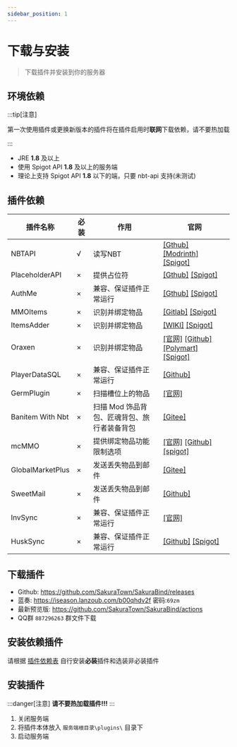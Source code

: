 ```yaml
---
sidebar_position: 1
---
```


# 下载与安装

>  下载插件并安装到你的服务器

## 环境依赖

:::tip[注意] 

第一次使用插件或更换新版本的插件将在插件启用时**联网**下载依赖，请不要热加载

:::

 * JRE **1.8** 及以上
 * 使用 Spigot API **1.8** 及以上的服务端
 * 理论上支持 Spigot API **1.8** 以下的端，只要 nbt-api 支持(未测试)

## 插件依赖

| 插件名称 | 必装 | 作用    | 官网                               |
| -------- | -------- | ------- | ---------------------------------- |
| NBTAPI   | √       | 读写NBT | [[Gthub]](https://github.com/tr7zw/Item-NBT-API) [[Modrinth]](https://modrinth.com/plugin/nbtapi) [[Spigot]](https://www.spigotmc.org/resources/nbt-api.7939/) |
| PlaceholderAPI | × | 提供占位符 | [[Gthub]](https://github.com/PlaceholderAPI/PlaceholderAPI) [[Spigot]](https://www.spigotmc.org/resources/placeholderapi.6245/) |
| AuthMe | × | 兼容、保证插件正常运行 | [[Gthub]](https://github.com/AuthMe/AuthMeReloaded) [[Spigot]](https://www.spigotmc.org/resources/authmereloaded.6269/) |
| MMOItems | × | 识别并绑定物品 | [[Gitlab]](https://gitlab.com/phoenix-dvpmt/mmoitems) [[Spigot]](https://www.spigotmc.org/resources/mmoitems.39267/) |
| ItemsAdder | × | 识别并绑定物品 | [[WIKI]](https://itemsadder.devs.beer/) [[Spigot]](https://www.spigotmc.org/members/lonedev.88296/#resources) |
| Oraxen | × | 识别并绑定物品 | [[官网]](https://oraxen.com/) [[Github]](https://github.com/oraxen/oraxen) [[Polymart]](https://polymart.org/resource/oraxen.629) [[Spigot]](https://www.spigotmc.org/resources/uxon.72448/) |
| PlayerDataSQL | × | 兼容、保证插件正常运行 | [[Github]](https://github.com/mcstaralliance/PlayerDataSQL) |
| GermPlugin | × | 扫描槽位上的物品 | [[官网]](http://engine.germmc.com/) |
| Banitem With Nbt | × | 扫描 Mod 饰品背包、匠魂背包、旅行者装备背包 | [[Gitee]](https://gitee.com/Imcc/BanItem) |
| mcMMO | × | 提供绑定物品功能限制选项 | [[官网]](https://mcmmo.org/) [[Github]](https://github.com/mcMMO-Dev/mcMMO) [[spigot]](https://spigot.mcmmo.org) |
| GlobalMarketPlus | × | 发送丢失物品到邮件 | [[Gitee]](https://gitee.com/theredcreative/globalmarketplus) |
| SweetMail | × | 发送丢失物品到邮件 | [[Github]](https://github.com/MrXiaoM/SweetMail) |
| InvSync | × | 兼容、保证插件正常运行 | [[官网]](https://www.xbaimiao.com/dashboard/document?doc=InvSync) |
| HuskSync | × | 兼容、保证插件正常运行 | [[Github]](https://github.com/WiIIiam278/HuskSync) [[Spigot]](https://www.spigotmc.org/resources/husksync.97144/) |


## 下载插件

* Github: https://github.com/SakuraTown/SakuraBind/releases
* 蓝奏: https://iseason.lanzoub.com/b00qhdv2f      密码:`69zm`
* 最新预览版: https://github.com/SakuraTown/SakuraBind/actions
* QQ群 `887296263` 群文件下载

## 安装依赖插件

请根据 [插件依赖表](#插件依赖) 自行安装**必装**插件和选装非必装插件


## 安装插件
:::danger[注意]
**请不要热加载插件!!!**
:::

1. 关闭服务端
2. 将插件本体放入 `服务端根目录\plugins\` 目录下
3. 启动服务端
